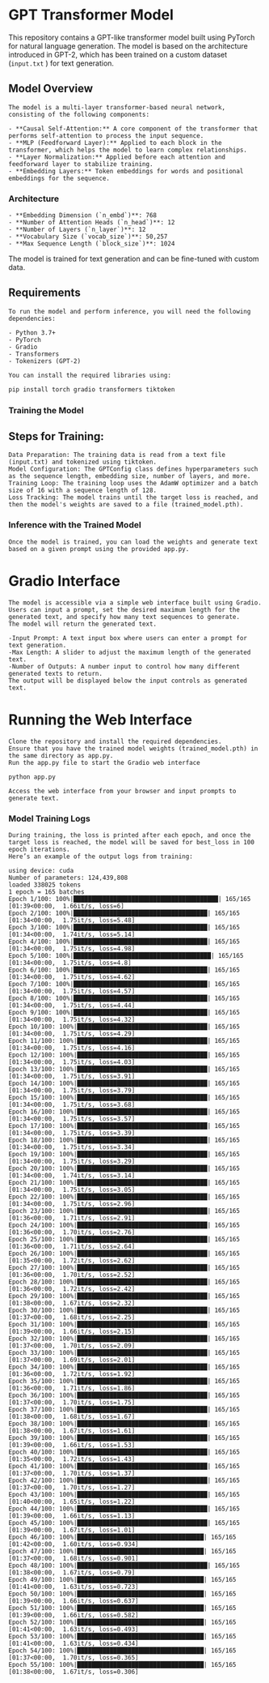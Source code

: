 # GPT Transformer Model

This repository contains a GPT-like transformer model built using PyTorch for natural language generation. The model is based on the architecture introduced in GPT-2, which has been trained on a custom dataset (`input.txt` ) for text generation.

## Model Overview

    The model is a multi-layer transformer-based neural network, consisting of the following components:

    - **Causal Self-Attention:** A core component of the transformer that performs self-attention to process the input sequence.
    - **MLP (Feedforward Layer):** Applied to each block in the transformer, which helps the model to learn complex relationships.
    - **Layer Normalization:** Applied before each attention and feedforward layer to stabilize training.
    - **Embedding Layers:** Token embeddings for words and positional embeddings for the sequence.

### Architecture
    - **Embedding Dimension (`n_embd`)**: 768
    - **Number of Attention Heads (`n_head`)**: 12
    - **Number of Layers (`n_layer`)**: 12
    - **Vocabulary Size (`vocab_size`)**: 50,257
    - **Max Sequence Length (`block_size`)**: 1024

The model is trained for text generation and can be fine-tuned with custom data.

## Requirements

    To run the model and perform inference, you will need the following dependencies:

    - Python 3.7+
    - PyTorch
    - Gradio
    - Transformers
    - Tokenizers (GPT-2)
  
    You can install the required libraries using:

```bash
pip install torch gradio transformers tiktoken
```
### Training the Model
## Steps for Training:
    Data Preparation: The training data is read from a text file (input.txt) and tokenized using tiktoken.
    Model Configuration: The GPTConfig class defines hyperparameters such as the sequence length, embedding size, number of layers, and more.
    Training Loop: The training loop uses the AdamW optimizer and a batch size of 16 with a sequence length of 128.
    Loss Tracking: The model trains until the target loss is reached, and then the model's weights are saved to a file (trained_model.pth).

### Inference with the Trained Model
    Once the model is trained, you can load the weights and generate text based on a given prompt using the provided app.py. 
    

  # Gradio Interface
    The model is accessible via a simple web interface built using Gradio. 
    Users can input a prompt, set the desired maximum length for the generated text, and specify how many text sequences to generate. 
    The model will return the generated text.

    -Input Prompt: A text input box where users can enter a prompt for text generation.
    -Max Length: A slider to adjust the maximum length of the generated text.
    -Number of Outputs: A number input to control how many different generated texts to return.
    The output will be displayed below the input controls as generated text.

  #  Running the Web Interface
    Clone the repository and install the required dependencies.
    Ensure that you have the trained model weights (trained_model.pth) in the same directory as app.py.
    Run the app.py file to start the Gradio web interface
    
    python app.py
    
    Access the web interface from your browser and input prompts to generate text.
### Model Training Logs
    During training, the loss is printed after each epoch, and once the target loss is reached, the model will be saved for best_loss in 100 epoch iterations. 
    Here’s an example of the output logs from training:
```
using device: cuda
Number of parameters: 124,439,808
loaded 338025 tokens
1 epoch = 165 batches
Epoch 1/100: 100%|████████████████████████████████████████| 165/165 [01:39<00:00,  1.66it/s, loss=6]
Epoch 2/100: 100%|█████████████████████████████████████| 165/165 [01:34<00:00,  1.75it/s, loss=5.48]
Epoch 3/100: 100%|█████████████████████████████████████| 165/165 [01:34<00:00,  1.74it/s, loss=5.14]
Epoch 4/100: 100%|█████████████████████████████████████| 165/165 [01:34<00:00,  1.75it/s, loss=4.98]
Epoch 5/100: 100%|██████████████████████████████████████| 165/165 [01:34<00:00,  1.75it/s, loss=4.8]
Epoch 6/100: 100%|█████████████████████████████████████| 165/165 [01:34<00:00,  1.75it/s, loss=4.62]
Epoch 7/100: 100%|█████████████████████████████████████| 165/165 [01:34<00:00,  1.75it/s, loss=4.57]
Epoch 8/100: 100%|█████████████████████████████████████| 165/165 [01:34<00:00,  1.75it/s, loss=4.44]
Epoch 9/100: 100%|█████████████████████████████████████| 165/165 [01:34<00:00,  1.75it/s, loss=4.32]
Epoch 10/100: 100%|████████████████████████████████████| 165/165 [01:34<00:00,  1.75it/s, loss=4.29]
Epoch 11/100: 100%|████████████████████████████████████| 165/165 [01:34<00:00,  1.75it/s, loss=4.16]
Epoch 12/100: 100%|████████████████████████████████████| 165/165 [01:34<00:00,  1.75it/s, loss=4.03]
Epoch 13/100: 100%|████████████████████████████████████| 165/165 [01:34<00:00,  1.75it/s, loss=3.91]
Epoch 14/100: 100%|████████████████████████████████████| 165/165 [01:34<00:00,  1.75it/s, loss=3.79]
Epoch 15/100: 100%|████████████████████████████████████| 165/165 [01:34<00:00,  1.75it/s, loss=3.68]
Epoch 16/100: 100%|████████████████████████████████████| 165/165 [01:34<00:00,  1.75it/s, loss=3.57]
Epoch 17/100: 100%|████████████████████████████████████| 165/165 [01:34<00:00,  1.75it/s, loss=3.39]
Epoch 18/100: 100%|████████████████████████████████████| 165/165 [01:34<00:00,  1.75it/s, loss=3.34]
Epoch 19/100: 100%|████████████████████████████████████| 165/165 [01:34<00:00,  1.75it/s, loss=3.29]
Epoch 20/100: 100%|████████████████████████████████████| 165/165 [01:34<00:00,  1.74it/s, loss=3.14]
Epoch 21/100: 100%|████████████████████████████████████| 165/165 [01:34<00:00,  1.75it/s, loss=3.05]
Epoch 22/100: 100%|████████████████████████████████████| 165/165 [01:34<00:00,  1.75it/s, loss=2.96]
Epoch 23/100: 100%|████████████████████████████████████| 165/165 [01:36<00:00,  1.71it/s, loss=2.91]
Epoch 24/100: 100%|████████████████████████████████████| 165/165 [01:36<00:00,  1.70it/s, loss=2.76]
Epoch 25/100: 100%|████████████████████████████████████| 165/165 [01:36<00:00,  1.71it/s, loss=2.64]
Epoch 26/100: 100%|████████████████████████████████████| 165/165 [01:35<00:00,  1.72it/s, loss=2.62]
Epoch 27/100: 100%|████████████████████████████████████| 165/165 [01:36<00:00,  1.70it/s, loss=2.52]
Epoch 28/100: 100%|████████████████████████████████████| 165/165 [01:36<00:00,  1.72it/s, loss=2.42]
Epoch 29/100: 100%|████████████████████████████████████| 165/165 [01:38<00:00,  1.67it/s, loss=2.32]
Epoch 30/100: 100%|████████████████████████████████████| 165/165 [01:37<00:00,  1.68it/s, loss=2.25]
Epoch 31/100: 100%|████████████████████████████████████| 165/165 [01:39<00:00,  1.66it/s, loss=2.15]
Epoch 32/100: 100%|████████████████████████████████████| 165/165 [01:37<00:00,  1.70it/s, loss=2.09]
Epoch 33/100: 100%|████████████████████████████████████| 165/165 [01:37<00:00,  1.69it/s, loss=2.01]
Epoch 34/100: 100%|████████████████████████████████████| 165/165 [01:36<00:00,  1.72it/s, loss=1.92]
Epoch 35/100: 100%|████████████████████████████████████| 165/165 [01:36<00:00,  1.71it/s, loss=1.86]
Epoch 36/100: 100%|████████████████████████████████████| 165/165 [01:37<00:00,  1.70it/s, loss=1.75]
Epoch 37/100: 100%|████████████████████████████████████| 165/165 [01:38<00:00,  1.68it/s, loss=1.67]
Epoch 38/100: 100%|████████████████████████████████████| 165/165 [01:38<00:00,  1.67it/s, loss=1.61]
Epoch 39/100: 100%|████████████████████████████████████| 165/165 [01:39<00:00,  1.66it/s, loss=1.53]
Epoch 40/100: 100%|████████████████████████████████████| 165/165 [01:35<00:00,  1.72it/s, loss=1.43]
Epoch 41/100: 100%|████████████████████████████████████| 165/165 [01:37<00:00,  1.70it/s, loss=1.37]
Epoch 42/100: 100%|████████████████████████████████████| 165/165 [01:37<00:00,  1.70it/s, loss=1.27]
Epoch 43/100: 100%|████████████████████████████████████| 165/165 [01:40<00:00,  1.65it/s, loss=1.22]
Epoch 44/100: 100%|████████████████████████████████████| 165/165 [01:39<00:00,  1.66it/s, loss=1.13]
Epoch 45/100: 100%|████████████████████████████████████| 165/165 [01:39<00:00,  1.67it/s, loss=1.01]
Epoch 46/100: 100%|███████████████████████████████████| 165/165 [01:42<00:00,  1.60it/s, loss=0.934]
Epoch 47/100: 100%|███████████████████████████████████| 165/165 [01:37<00:00,  1.68it/s, loss=0.901]
Epoch 48/100: 100%|████████████████████████████████████| 165/165 [01:38<00:00,  1.67it/s, loss=0.79]
Epoch 49/100: 100%|███████████████████████████████████| 165/165 [01:41<00:00,  1.63it/s, loss=0.723]
Epoch 50/100: 100%|███████████████████████████████████| 165/165 [01:39<00:00,  1.66it/s, loss=0.637]
Epoch 51/100: 100%|███████████████████████████████████| 165/165 [01:39<00:00,  1.66it/s, loss=0.582]
Epoch 52/100: 100%|███████████████████████████████████| 165/165 [01:41<00:00,  1.63it/s, loss=0.493]
Epoch 53/100: 100%|███████████████████████████████████| 165/165 [01:41<00:00,  1.63it/s, loss=0.434]
Epoch 54/100: 100%|███████████████████████████████████| 165/165 [01:37<00:00,  1.70it/s, loss=0.365]
Epoch 55/100: 100%|███████████████████████████████████| 165/165 [01:38<00:00,  1.67it/s, loss=0.306]
```

